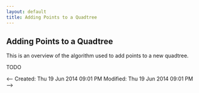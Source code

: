 ```yaml
---
layout: default
title: Adding Points to a Quadtree
---
```


## Adding Points to a Quadtree

This is an overview of the algorithm used to add points to a new quadtree.

TODO

<--
Created:  Thu 19 Jun 2014 09:01 PM
Modified: Thu 19 Jun 2014 09:01 PM
-->
